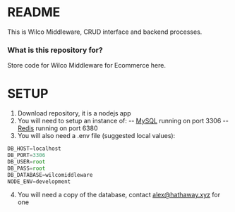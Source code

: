 # README #

This is Wilco Middleware, CRUD interface and backend processes.

### What is this repository for? ###

Store code for Wilco Middleware for Ecommerce here.

# SETUP #
1. Download repository, it is a nodejs app
2. You will need to setup an instance of: 
-- [MySQL](https://dev.mysql.com/downloads/) running on port 3306
-- [Redis](https://redis.io/topics/quickstart) running on port 6380
3. You will also need a .env file (suggested local values):

```javascript
DB_HOST=localhost
DB_PORT=3306
DB_USER=root
DB_PASS=root
DB_DATABASE=wilcomiddleware
NODE_ENV=development
```
4. You will need a copy of the database, contact [alex@hathaway.xyz](mailto:alex@hathaway.xyz) for one
